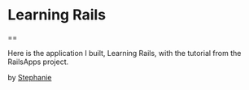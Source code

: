 # Learning Rails==Here is the application I built, Learning Rails, with the tutorial from the RailsApps project.by [Stephanie](http://newcodegirl.blogger.com)
